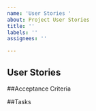 ```yaml
---
name: 'User Stories '
about: Project User Stories
title: ''
labels: ''
assignees: ''

---
```


## User Stories


##Acceptance Criteria 



##Tasks
